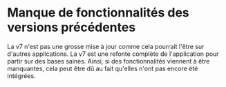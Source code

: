 # Manque de fonctionnalités des versions précédentes

La v7 n'est pas une grosse mise à jour comme cela pourrait l'être sur d'autres applications. La v7 est une refonte complète de l'application pour partir sur des bases saines. Ainsi, si des fonctionnalités viennent à être manquantes, cela peut être dû au fait qu'elles n'ont pas encore été intégrées.
